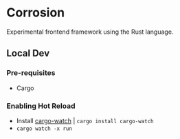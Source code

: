 # Corrosion

Experimental frontend framework using the Rust language.

## Local Dev

### Pre-requisites

- Cargo

### Enabling Hot Reload

- Install [cargo-watch](https://lib.rs/crates/cargo-watch) | `cargo install cargo-watch`
- `cargo watch -x run`
